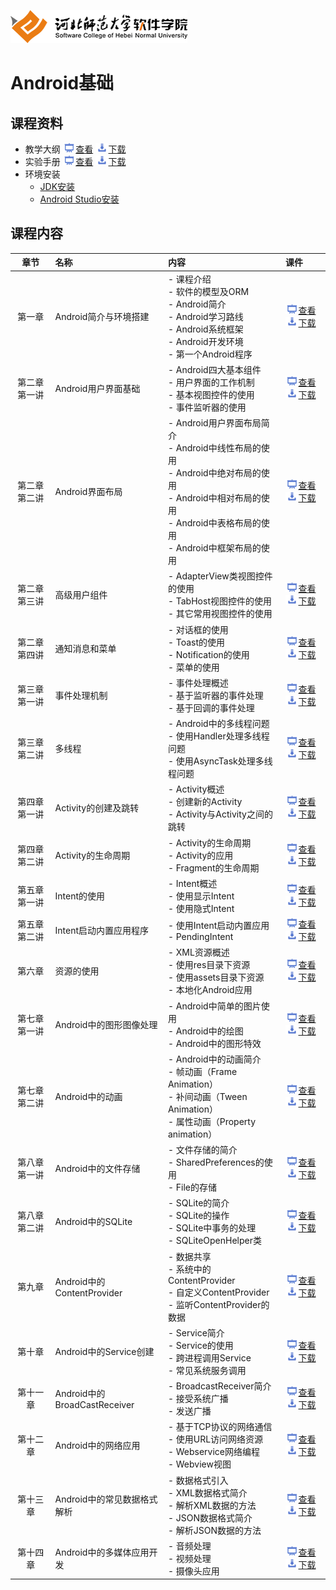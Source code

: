 ![河北师范大学软件学院](./image/logo.png)

# Android基础

## 课程资料

- 教学大纲 [<img src="./image/presentation.png" height="15" />查看](./materials/outline.pdf)  [<img src="./image/download.png" height="15" />下载](./materials/outline.doc) 
- 实验手册 [<img src="./image/presentation.png" height="15" />查看](./materials/exper.pdf)  [<img src="./image/download.png" height="15" />下载](./materials/exper.doc) 
- 环境安装
	- [JDK安装](./materials/exper/javase-install)
	- [Android Studio安装](./materials/exper/androidstudio-install)

## 课程内容

| 章节 | 名称 | 内容 | 课件 |
|:---:|:---|:---|:---|
|第一章|Android简介与环境搭建|- 课程介绍<br/>- 软件的模型及ORM<br/>- Android简介<br/>- Android学习路线<br/>- Android系统框架<br/>- Android开发环境<br/>- 第一个Android程序|[<img src="./image/presentation.png" height="15" />查看](./materials/pdf/ch01.pdf) [<img src="./image/download.png" height="15" />下载](./materials/slides/ch01.pptx)|
|第二章 第一讲|Android用户界面基础|- Android四大基本组件<br/>- 用户界面的工作机制<br/>- 基本视图控件的使用<br/>- 事件监听器的使用|[<img src="./image/presentation.png" height="15" />查看](./materials/pdf/ch02-1.pdf) [<img src="./image/download.png" height="15" />下载](./materials/slides/ch02-1.pptx)|
|第二章 第二讲|Android界面布局|- Android用户界面布局简介<br/>- Android中线性布局的使用<br/>- Android中绝对布局的使用<br/>- Android中相对布局的使用<br/>- Android中表格布局的使用<br/>- Android中框架布局的使用|[<img src="./image/presentation.png" height="15" />查看](./materials/pdf/ch02-2.pdf) [<img src="./image/download.png" height="15" />下载](./materials/slides/ch02-2.pptx)|
|第二章 第三讲|高级用户组件|- AdapterView类视图控件的使用<br/>- TabHost视图控件的使用<br/>- 其它常用视图控件的使用|[<img src="./image/presentation.png" height="15" />查看](./materials/pdf/ch02-3.pdf) [<img src="./image/download.png" height="15" />下载](./materials/slides/ch02-3.pptx)|
|第二章 第四讲|通知消息和菜单|- 对话框的使用<br/>- Toast的使用<br/>- Notification的使用<br/>- 菜单的使用|[<img src="./image/presentation.png" height="15" />查看](./materials/pdf/ch02-4.pdf) [<img src="./image/download.png" height="15" />下载](./materials/slides/ch02-4.pptx)|
|第三章 第一讲|事件处理机制|- 事件处理概述<br/>- 基于监听器的事件处理<br/>- 基于回调的事件处理|[<img src="./image/presentation.png" height="15" />查看](./materials/pdf/ch03-1.pdf) [<img src="./image/download.png" height="15" />下载](./materials/slides/ch03-1.pptx)|
|第三章 第二讲|多线程|- Android中的多线程问题<br/>- 使用Handler处理多线程问题<br/>- 使用AsyncTask处理多线程问题|[<img src="./image/presentation.png" height="15" />查看](./materials/pdf/ch03-2.pdf) [<img src="./image/download.png" height="15" />下载](./materials/slides/ch03-2.pptx)|
|第四章 第一讲|Activity的创建及跳转|- Activity概述<br/>- 创建新的Activity<br/>- Activity与Activity之间的跳转|[<img src="./image/presentation.png" height="15" />查看](./materials/pdf/ch04-1.pdf) [<img src="./image/download.png" height="15" />下载](./materials/slides/ch04-1.pptx)|
|第四章 第二讲|Activity的生命周期|- Activity的生命周期<br/>- Activity的应用<br/>- Fragment的生命周期|[<img src="./image/presentation.png" height="15" />查看](./materials/pdf/ch04-2.pdf) [<img src="./image/download.png" height="15" />下载](./materials/slides/ch04-2.pptx)|
|第五章 第一讲|Intent的使用|- Intent概述<br/>- 使用显示Intent<br/>- 使用隐式Intent|[<img src="./image/presentation.png" height="15" />查看](./materials/pdf/ch05-1.pdf) [<img src="./image/download.png" height="15" />下载](./materials/slides/ch05-1.pptx)|
|第五章 第二讲|Intent启动内置应用程序|- 使用Intent启动内置应用<br/>- PendingIntent|[<img src="./image/presentation.png" height="15" />查看](./materials/pdf/ch05-2.pdf) [<img src="./image/download.png" height="15" />下载](./materials/slides/ch05-2.pptx)|
|第六章|资源的使用|- XML资源概述<br/>- 使用res目录下资源<br/>- 使用assets目录下资源<br/>- 本地化Android应用|[<img src="./image/presentation.png" height="15" />查看](./materials/pdf/ch06.pdf) [<img src="./image/download.png" height="15" />下载](./materials/slides/ch06.pptx)|
|第七章 第一讲|Android中的图形图像处理|- Android中简单的图片使用<br/>- Android中的绘图<br/>- Android中的图形特效|[<img src="./image/presentation.png" height="15" />查看](./materials/pdf/ch07-1.pdf) [<img src="./image/download.png" height="15" />下载](./materials/slides/ch07-1.pptx)|
|第七章 第二讲|Android中的动画|- Android中的动画简介<br/>- 帧动画（Frame Animation）<br/>- 补间动画（Tween Animation）<br/>- 属性动画（Property animation）|[<img src="./image/presentation.png" height="15" />查看](./materials/pdf/ch07-2.pdf) [<img src="./image/download.png" height="15" />下载](./materials/slides/ch07-2.pptx)|
|第八章 第一讲|Android中的文件存储|- 文件存储的简介<br/>- SharedPreferences的使用<br/>- File的存储|[<img src="./image/presentation.png" height="15" />查看](./materials/pdf/ch08-1.pdf) [<img src="./image/download.png" height="15" />下载](./materials/slides/ch08-1.pptx)|
|第八章 第二讲|Android中的SQLite|- SQLite的简介<br/>- SQLite的操作<br/>- SQLite中事务的处理<br/>- SQLiteOpenHelper类|[<img src="./image/presentation.png" height="15" />查看](./materials/pdf/ch08-2.pdf) [<img src="./image/download.png" height="15" />下载](./materials/slides/ch08-2.pptx)|
|第九章|Android中的ContentProvider|- 数据共享<br/>- 系统中的ContentProvider<br/>- 自定义ContentProvider<br/>- 监听ContentProvider的数据|[<img src="./image/presentation.png" height="15" />查看](./materials/pdf/ch09.pdf) [<img src="./image/download.png" height="15" />下载](./materials/slides/ch09.pptx)|
|第十章|Android中的Service创建|- Service简介<br/>- Service的使用<br/>- 跨进程调用Service<br/>- 常见系统服务调用|[<img src="./image/presentation.png" height="15" />查看](./materials/pdf/ch10.pdf) [<img src="./image/download.png" height="15" />下载](./materials/slides/ch10.pptx)|
|第十一章|Android中的BroadCastReceiver|- BroadcastReceiver简介<br/>- 接受系统广播<br/>- 发送广播|[<img src="./image/presentation.png" height="15" />查看](./materials/pdf/ch11.pdf) [<img src="./image/download.png" height="15" />下载](./materials/slides/ch11.pptx)|
|第十二章|Android中的网络应用|- 基于TCP协议的网络通信<br/>- 使用URL访问网络资源<br/>- Webservice网络编程<br/>- Webview视图|[<img src="./image/presentation.png" height="15" />查看](./materials/pdf/ch12.pdf) [<img src="./image/download.png" height="15" />下载](./materials/slides/ch12.pptx)|
|第十三章|Android中的常见数据格式解析|- 数据格式引入<br/>- XML数据格式简介<br/>- 解析XML数据的方法<br/>- JSON数据格式简介<br/>- 解析JSON数据的方法|[<img src="./image/presentation.png" height="15" />查看](./materials/pdf/ch13.pdf) [<img src="./image/download.png" height="15" />下载](./materials/slides/ch13.pptx)|
|第十四章|Android中的多媒体应用开发|- 音频处理<br/>- 视频处理<br/>- 摄像头应用|[<img src="./image/presentation.png" height="15" />查看](./materials/pdf/ch14.pdf) [<img src="./image/download.png" height="15" />下载](./materials/slides/ch14.pptx)|

